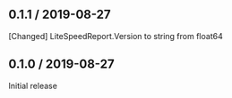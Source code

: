 ## 0.1.1 / 2019-08-27
[Changed] LiteSpeedReport.Version to string from float64

## 0.1.0 / 2019-08-27

Initial release
